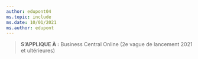 ```yaml
---
author: edupont04
ms.topic: include
ms.date: 10/01/2021
ms.author: edupont
---
```

> **S’APPLIQUE À :** Business Central Online (2e vague de lancement 2021 et ultérieures)